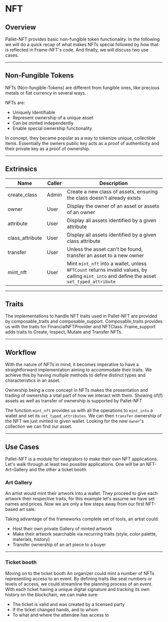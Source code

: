 # NFT
## Overview
Pallet-NFT provides basic non-fungible token functionality.
In the following we will do a quick recap of what makes NFTs special followed by how that is reflected in Frame-NFT's code.
And finally, we will discuss two use cases.

---

## Non-Fungible Tokens
NFTs (Non-fungible-Tokens) are different from fungible ones, like precious metals or fiat currency in several ways.

NFTs are:
* Uniquely Identifiable
* Represent ownership of a unique asset
* Can be minted independently
* Enable special ownership functionality

In concept, they became popular as a way to tokenize unique, collectible items.
Essentially the owners public key acts as a proof of authenticity and their private key as a proof of ownership.

---

## Extrinsics
| Name                      | Caller | Description                                                                                                                                  |
|---------------------------|--------|----------------------------------------------------------------------------------------------------------------------------------------------|
| create_class              | Admin  | Create a new class of assets, ensuring the class doesn't already exists                                                                      |
| owner                     | User   | Display the owner of an asset or assets of an owner                                                                                          |
| attribute                 | User   | Display all assets identified by a given attribute                                                                                           |
| class_attribute           | User   | Display all assets identified by a given class attribute                                                                                     |
| transfer                  | User   | Unless the asset can't be found, transfer an asset to a new owner                                                                            |
| mint_nft                  | User   | Mint `mint_nft` into a wallet, unless `NFTCount` returns invalid values, by calling `mint_into` and define the asset `set_typed_attribute`   |

---

## Traits
The implementations to handle NFT traits used in Pallet-NFT are provided by composable_traits and composable_support.
Composable_traits provides us with the traits for FinancialNFTProvider and NFTClass.
Frame_support adds traits to Create, Inspect, Mutate and Transfer NFTs.

---

## Workflow
With the nature of NFTs in mind, it becomes imperative to have a straightforward implementation aiming to accommodate their traits.
We achieve this by having multiple methods to define distinct types and characteristics in an asset.

Ownership being a core concept in NFTs makes the presentation and trading of ownership a vital part of how we interact with them.
Showing of(f) assets as well as transfer of ownership is supported by Pallet-NFT

The function `mint_nft` provides us with all the operations to `mint_into` a wallet and set its `set_typed_attributes`.
We can then `transfer` ownership of the NFT we just minted to given wallet.
Looking for the new `owner`'s collection we can find our asset.

---

## Use Cases
Pallet-NFT is a module for integrators to make their own NFT applications.
Let's walk through at least two possible applications. One will be an NFT-Art-Gallery and the other a ticket booth.

### Art Gallery
An artist would mint their artwork into a wallet.
They proceed to give each artwork their respective traits, for this example let's assume we have set names and prices.
Now we are only a few steps away from our first NFT-based art sale.

Taking advantage of the frameworks complete set of tools, an artist could:
* Host their own private Gallery of minted artwork
* Make their artwork searchable via recurring traits (style, color palette, materials, history)
* Transfer ownership of an art piece to a buyer

---

### Ticket booth
Moving on to the ticket booth
An organizer could mint a number of NFTs representing access to an event.
By defining traits like seat numbers or levels of access, we could streamline the planning process of an event.
With each ticket having a unique digital signature and tracking its own history on the blockchain, we can make sure:
* The ticket is valid and was created by a licensed party
* If the ticket changed hands, and to whom
* To what and where the attendee has access to